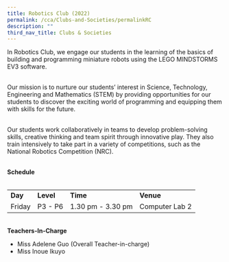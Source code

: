 ```yaml
---
title: Robotics Club (2022)
permalink: /cca/Clubs-and-Societies/permalinkRC
description: ""
third_nav_title: Clubs & Societies
---
```

<p>In Robotics Club, we engage our students in the learning of the basics of building and programming miniature robots using the LEGO MINDSTORMS EV3 software.&nbsp;</p>
<p>&nbsp;<br />Our mission is to nurture our students&rsquo; interest in Science, Technology, Engineering and Mathematics (STEM) by providing opportunities for our students to discover the exciting world of programming and equipping them with skills for the future.&nbsp;</p>
<p>&nbsp;<br />Our students work collaboratively in teams to develop problem-solving skills, creative thinking and team spirit through innovative play. They also train intensively to take part in a variety of competitions, such as the National Robotics Competition (NRC).</p>
<p><br /><strong>Schedule</strong><br /><br /></p>
<table border="0" cellspacing="0" cellpadding="2">
<tbody>
<tr>
<td><strong>Day</strong></td>
<td><strong>Level</strong></td>
<td><strong>Time</strong></td>
<td><strong>Venue</strong></td>
</tr>
<tr>
<td>Friday</td>
<td>P3 - P6</td>
<td>1.30 pm - 3.30 pm</td>
<td>Computer Lab 2</td>
</tr>
</tbody>
</table>
<p><br /><strong>Teachers-In-Charge</strong></p>
<ul>
<li>Miss Adelene Guo (Overall Teacher-in-charge)</li>
<li>Miss Inoue Ikuyo</li>
</ul>